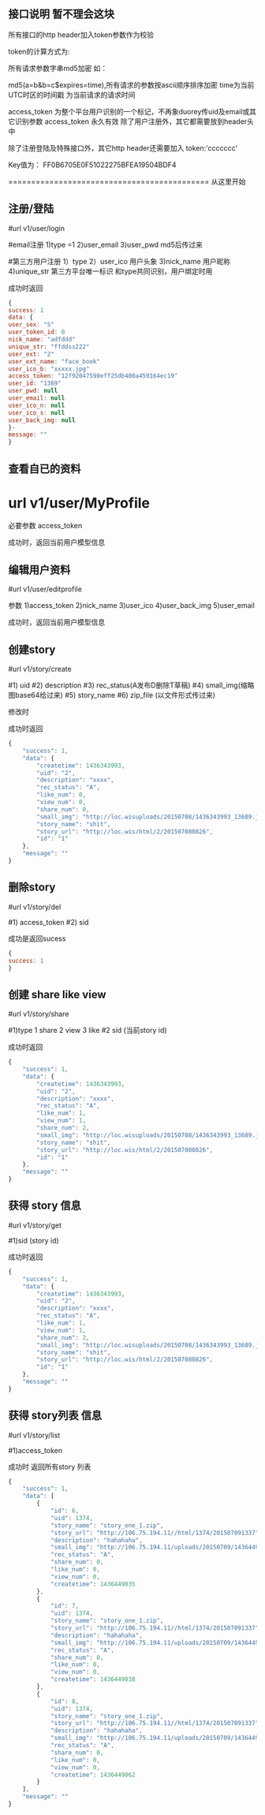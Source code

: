 ## 接口说明 暂不理会这块

所有接口的http header加入token参数作为校验

token的计算方式为:

所有请求参数字串md5加密 如：

md5(a=b&b=c$expires=time),所有请求的参数按ascii顺序排序加密
time为当前UTC时区的时间戳 为当前请求的请求时间

access_token 为整个平台用户识别的一个标记，不再象duorey传uid及email或其它识别参数
access_token 永久有效
除了用户注册外，其它都需要放到header头中

除了注册登陆及特殊接口外，其它http header还需要加入
token:'ccccccc'

Key值为：
FF0B6705E0F51022275BFEA19504BDF4

============================================
从这里开始

## 注册/登陆
#url  v1/user/login

#email注册
1)type =1
2)user_email
3)user_pwd  md5后传过来

#第三方用户注册
1）type
2）user_ico 用户头象
3)nick_name 用户昵称
4)unique_str 第三方平台唯一标识 和type共同识别，用户绑定时用

成功时返回
```javascript
{
success: 1
data: {
user_sex: "S"
user_token_id: 0
nick_name: "adfddd"
unique_str: "ffddss222"
user_ext: "2"
user_ext_name: "face_book"
user_ico_b: "xxxxx.jpg"
access_token: "12f92047590eff25db400a459164ec19"
user_id: "1369"
user_pwd: null
user_email: null
user_ico_n: null
user_ico_s: null
user_back_img: null
}-
message: ""
}
```

## 查看自已的资料
# url v1/user/MyProfile
必要参数
access_token

成功时，返回当前用户模型信息


## 编辑用户资料
#url  v1/user/editprofile

参数
1)access_token
2)nick_name
3)user_ico
4)user_back_img
5)user_email

成功时，返回当前用户模型信息


## 创建story
#url v1/story/create

#1) uid
#2) description
#3) rec_status(A发布D删除T草稿)
#4) small_img(缩略图base64给过来)
#5) story_name
#6) zip_file (以文件形式传过来)


修改时


成功时返回
```javascript
{
    "success": 1,
    "data": {
        "createtime": 1436343993,
        "uid": "2",
        "description": "xxxx",
        "rec_status": "A",
        "like_num": 0,
        "view_num": 0,
        "share_num": 0,
        "small_img": "http://loc.wisuploads/20150708/1436343993_13689.jpg",
        "story_name": "shit",
        "story_url": "http://loc.wis/html/2/201507080826",
        "id": "1"
    },
    "message": ""
}
```
## 删除story
#url v1/story/del

#1) access_token
#2) sid

成功是返回sucess
```javascript
{
success: 1
}
```

## 创建 share like view
#url v1/story/share

#1)type
 1 share
 2 view
 3 like
#2 sid (当前story id)

成功时返回
```javascript
{
    "success": 1,
    "data": {
        "createtime": 1436343993,
        "uid": "2",
        "description": "xxxx",
        "rec_status": "A",
        "like_num": 1,
        "view_num": 1,
        "share_num": 2,
        "small_img": "http://loc.wisuploads/20150708/1436343993_13689.jpg",
        "story_name": "shit",
        "story_url": "http://loc.wis/html/2/201507080826",
        "id": "1"
    },
    "message": ""
}
```

## 获得 story 信息
#url v1/story/get

#1)sid (story id)

成功时返回
```javascript
{
    "success": 1,
    "data": {
        "createtime": 1436343993,
        "uid": "2",
        "description": "xxxx",
        "rec_status": "A",
        "like_num": 1,
        "view_num": 1,
        "share_num": 2,
        "small_img": "http://loc.wisuploads/20150708/1436343993_13689.jpg",
        "story_name": "shit",
        "story_url": "http://loc.wis/html/2/201507080826",
        "id": "1"
    },
    "message": ""
}
```

## 获得 story列表 信息
#url v1/story/list

#1)access_token

成功时
返回所有story 列表
```javascript
{
    "success": 1,
    "data": [
        {
            "id": 6,
            "uid": 1374,
            "story_name": "story_one_1.zip",
            "story_url": "http://106.75.194.11//html/1374/201507091337",
            "description": "hahahaha",
            "small_img": "http://106.75.194.11/uploads/20150709/1436449035_1588605180.jpg",
            "rec_status": "A",
            "share_num": 0,
            "like_num": 0,
            "view_num": 0,
            "createtime": 1436449035
        },
        {
            "id": 7,
            "uid": 1374,
            "story_name": "story_one_1.zip",
            "story_url": "http://106.75.194.11//html/1374/201507091337",
            "description": "hahahaha",
            "small_img": "http://106.75.194.11/uploads/20150709/1436449038_1647208076.jpg",
            "rec_status": "A",
            "share_num": 0,
            "like_num": 0,
            "view_num": 0,
            "createtime": 1436449038
        },
        {
            "id": 8,
            "uid": 1374,
            "story_name": "story_one_1.zip",
            "story_url": "http://106.75.194.11//html/1374/201507091337",
            "description": "hahahaha",
            "small_img": "http://106.75.194.11/uploads/20150709/1436449062_1469461119.jpg",
            "rec_status": "A",
            "share_num": 0,
            "like_num": 0,
            "view_num": 0,
            "createtime": 1436449062
        }
    ],
    "message": ""
}
```